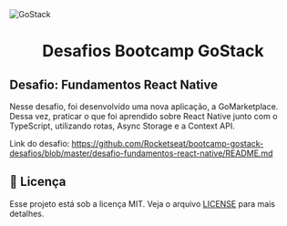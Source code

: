 <img alt="GoStack" src="https://storage.googleapis.com/golden-wind/bootcamp-gostack/header-desafios.png" />
<h1 align="center">
  Desafios Bootcamp GoStack
</h1>

<h2> Desafio: Fundamentos React Native </h2>

<p>Nesse desafio, foi desenvolvido uma nova aplicação, a GoMarketplace. Dessa vez, praticar o que foi aprendido sobre React Native junto com o TypeScript, utilizando rotas, Async Storage e a Context API.</p>

<p> Link do desafio:
  <a href="https://github.com/Rocketseat/bootcamp-gostack-desafios/blob/master/desafio-fundamentos-react-native/README.md">
  https://github.com/Rocketseat/bootcamp-gostack-desafios/blob/master/desafio-fundamentos-react-native/README.md </a>
</p>

## :memo: Licença

Esse projeto está sob a licença MIT. Veja o arquivo [LICENSE](LICENSE) para mais detalhes.
